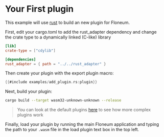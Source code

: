 # Your First plugin

This example will use [rust](https://www.rust-lang.org/) to build an new plugin for Floneum.

First, edit your cargo.toml to add the rust_adapter dependency and change the crate type to a dynamically linked (C-like) library
```toml
[lib]
crate-type = ["cdylib"]

[dependencies]
rust_adapter = { path = "../../rust_adapter" }
```

Then create your plugin with the export plugin macro:
```rust
{{#include examples/add_plugin.rs:plugin}}
```

Next, build your plugin:
```sh
cargo build --target wasm32-unknown-unknown --release
```

> You can look at the default plugins [here](../../../plugins) to see how more complex plugins work

Finally, load your plugin by running the main Floneum application and typing the path to your `.wasm` file in the load plugin text box in the top left.
